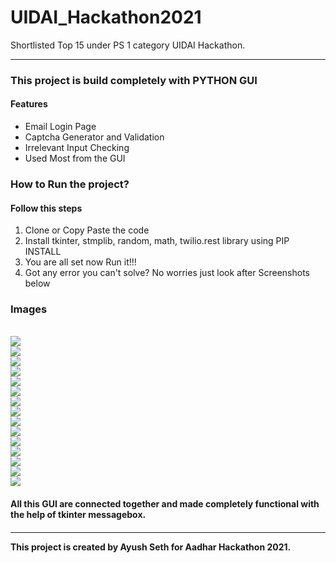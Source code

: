 # UIDAI_Hackathon2021

Shortlisted Top 15 under PS 1 category UIDAI Hackathon.
<hr>

<h3>This project is build completely with PYTHON GUI</h3>

<h4>Features</h4>
<ul>
  <li>Email Login Page</li>
  <li>Captcha Generator and Validation</li>
  <li>Irrelevant Input Checking</li>
  <li>Used Most from the GUI</li>
</ul>

<h3>How to Run the project?</h3>
<h4>Follow this steps</h4>
<ol>
  <li>Clone or Copy Paste the code</li>
  <li>Install tkinter, stmplib, random, math, twilio.rest library using PIP INSTALL</li>
  <li>You are all set now Run it!!!</li>
  <li>Got any error you can't solve? No worries just look after Screenshots below</li>
</ol>
<h3>Images</h3>
<br>
<img src="https://user-images.githubusercontent.com/92884361/175784635-61514749-ed0a-4d1b-90c3-30307458ff66.png" /><br>
<img src="https://user-images.githubusercontent.com/92884361/175784610-47497ffa-c7e3-4686-bda3-8a0dd95a6797.png" /><br>
<img src="https://user-images.githubusercontent.com/92884361/175784620-f167c323-6eea-43a3-8a99-5870889d66e6.png" /><br>
<img src="https://user-images.githubusercontent.com/92884361/175784630-b336355c-e96b-4533-bfc2-10d68cd732ff.png" /><br>
<img src="https://user-images.githubusercontent.com/92884361/175784632-1bb42060-30f3-4cee-8b76-cb1c221024c8.png" /><br>
<img src="https://user-images.githubusercontent.com/92884361/175784615-2bbd996b-3c19-42e9-aca1-8a82e92a0cc5.png" /><br>
<img src="https://user-images.githubusercontent.com/92884361/175784628-5016b201-ee59-4605-a9b9-ee9923d644e2.png" /><br>
<img src="https://user-images.githubusercontent.com/92884361/175784637-2d7a3eb6-b042-4f18-9451-3a360f225549.png" /><br>
<img src="https://user-images.githubusercontent.com/92884361/175784625-40f16a4b-5ad3-490d-acbd-279c0c1d52d7.png" /><br>
<img src="https://user-images.githubusercontent.com/92884361/175784619-0ce7e7a1-bd42-4f9c-b1de-98f7e5848ec8.png" /><br>
<img src="https://user-images.githubusercontent.com/92884361/175784627-5335f639-dbdf-4fd0-b314-03e4be3f774c.png" /><br>
<img src="https://user-images.githubusercontent.com/92884361/175784633-2b3aeefa-8529-4470-9008-d870442ce882.png" /><br>
<img src="https://user-images.githubusercontent.com/92884361/175784623-122d4422-d720-4677-a4a1-98af8666348a.png" /><br>
<img src="https://user-images.githubusercontent.com/92884361/175784621-8b10bad3-fd82-42bb-a762-1f4fb69cc099.png" /><br>
<img src="https://user-images.githubusercontent.com/92884361/175784638-da9fb582-f945-424d-bd14-520c0b534a44.png" /><br>
<h4>All this GUI are connected together and made completely functional with the help of tkinter messagebox.<h4/>
<hr>

This project is created by Ayush Seth for Aadhar Hackathon 2021.
